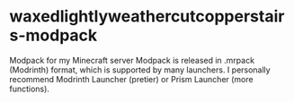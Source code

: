 # waxedlightlyweathercutcopperstairs-modpack
Modpack for my Minecraft server
Modpack is released in .mrpack (Modrinth) format, which is supported by many launchers.
I personally recommend Modrinth Launcher (pretier) or Prism Launcher (more functions).
